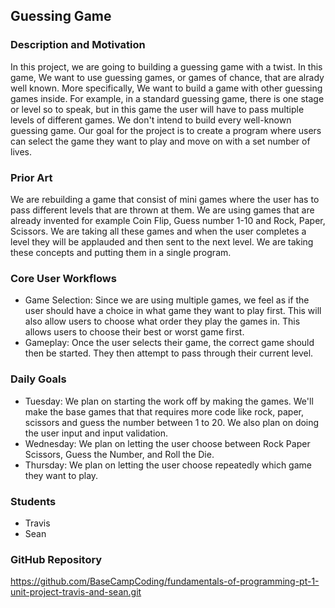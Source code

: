 ## Guessing Game
### Description and Motivation
In this project, we are going to building a guessing game with a twist.  In this game, We want to use guessing games, or games of chance, that are alrady well known. More specifically, We want to build a game with other guessing games inside. For example, in a standard guessing game, there is one stage or level so to speak, but in this game the user will have to pass multiple levels of different games. We don't intend to build every well-known guessing game. Our goal for the project is to create a program where users can select the game they want to play and move on with a set number of lives.

### Prior Art
We are rebuilding a game that consist of mini games where the user has to pass different levels that are thrown at them. We are using games that are already invented for example Coin Flip, Guess number 1-10 and Rock, Paper, Scissors. We are taking all these games and when the user completes a level they will be applauded and then sent to the next level. We are taking these concepts and putting them in a single program.

### Core User Workflows
- Game Selection: Since we are using multiple games, we feel as if the user should have a choice in what game they want to play first. This will also allow users to choose what order they play the games in. This allows users to choose their best or worst game first.
- Gameplay: Once the user selects their game, the correct game should then be started. They then attempt to pass through their current level.

### Daily Goals
 - Tuesday: We plan on starting the work off by making the games. We'll make the base games that that requires more code like rock, paper, scissors and guess the number between 1 to 20. We also plan on doing the user input and input validation.
 - Wednesday: We plan on letting the user choose between Rock Paper Scissors, Guess the Number, and Roll the Die.
 - Thursday: We plan on letting the user choose repeatedly which game they want to play.

### Students
- Travis
- Sean

### GitHub Repository
https://github.com/BaseCampCoding/fundamentals-of-programming-pt-1-unit-project-travis-and-sean.git

